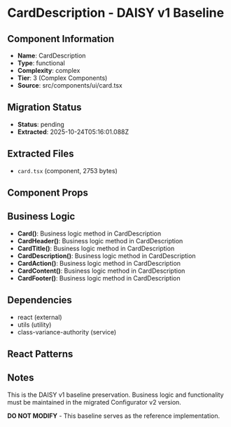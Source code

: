 # CardDescription - DAISY v1 Baseline

## Component Information

- **Name**: CardDescription
- **Type**: functional
- **Complexity**: complex
- **Tier**: 3 (Complex Components)
- **Source**: src/components/ui/card.tsx

## Migration Status

- **Status**: pending
- **Extracted**: 2025-10-24T05:16:01.088Z

## Extracted Files

- `card.tsx` (component, 2753 bytes)

## Component Props



## Business Logic

- **Card()**: Business logic method in CardDescription
- **CardHeader()**: Business logic method in CardDescription
- **CardTitle()**: Business logic method in CardDescription
- **CardDescription()**: Business logic method in CardDescription
- **CardAction()**: Business logic method in CardDescription
- **CardContent()**: Business logic method in CardDescription
- **CardFooter()**: Business logic method in CardDescription

## Dependencies

- react (external)
- utils (utility)
- class-variance-authority (service)

## React Patterns



## Notes

This is the DAISY v1 baseline preservation. Business logic and functionality
must be maintained in the migrated Configurator v2 version.

**DO NOT MODIFY** - This baseline serves as the reference implementation.
